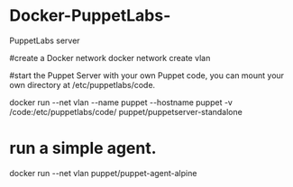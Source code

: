 # Docker-PuppetLabs-
PuppetLabs server

#create a Docker network
docker network create vlan

#start the Puppet Server with your own Puppet code, you can mount your own directory at /etc/puppetlabs/code.

docker run --net vlan --name puppet --hostname puppet -v /code:/etc/puppetlabs/code/ puppet/puppetserver-standalone

# run a simple agent.

docker run --net vlan puppet/puppet-agent-alpine

